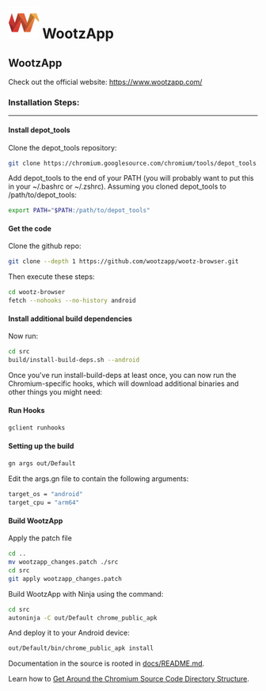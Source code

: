 # ![Logo](src/chrome/app/theme/chromium/product_logo_64.png) WootzApp

## WootzApp

Check out the official website: https://www.wootzapp.com/

### Installation Steps:
<hr/>

#### Install depot_tools
Clone the depot_tools repository:
```bash
git clone https://chromium.googlesource.com/chromium/tools/depot_tools.git
```

Add depot_tools to the end of your PATH (you will probably want to put this in your ~/.bashrc or ~/.zshrc). Assuming you cloned depot_tools to /path/to/depot_tools:
```bash
export PATH="$PATH:/path/to/depot_tools"
```
#### Get the code
Clone the github repo:
```bash
git clone --depth 1 https://github.com/wootzapp/wootz-browser.git
```
Then execute these steps:
```bash
cd wootz-browser
fetch --nohooks --no-history android
```

#### Install additional build dependencies
Now run:
```bash
cd src
build/install-build-deps.sh --android
```

Once you've run install-build-deps at least once, you can now run the Chromium-specific hooks, which will download additional binaries and other things you might need:
#### Run Hooks
```bash
gclient runhooks
```

#### Setting up the build
```bash
gn args out/Default
```
Edit the args.gn file to contain the following arguments:
```bash
target_os = "android"
target_cpu = "arm64"
```
#### Build WootzApp
Apply the patch file
```bash
cd ..
mv wootzapp_changes.patch ./src
cd src
git apply wootzapp_changes.patch
```
Build WootzApp with Ninja using the command:
```bash
cd src
autoninja -C out/Default chrome_public_apk
```

And deploy it to your Android device:
```bash
out/Default/bin/chrome_public_apk install
```






Documentation in the source is rooted in [docs/README.md](docs/README.md).

Learn how to [Get Around the Chromium Source Code Directory
Structure](https://www.chromium.org/developers/how-tos/getting-around-the-chrome-source-code).
